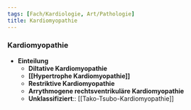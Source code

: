 ```yaml
---
tags: [Fach/Kardiologie, Art/Pathologie]
title: Kardiomyopathie
---
```

### Kardiomyopathie
- **Einteilung**
	- **Diltative Kardiomyopathie**
	- **[[Hypertrophe Kardiomyopathie]]**
	- **Restriktive Kardiomyopathie**
	- **Arrythmogene rechtsventrikuläre Kardiomyopathie**
	- **Unklassifiziert**:: [[Tako-Tsubo-Kardiomyopathie]]